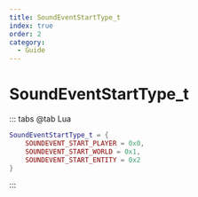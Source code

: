 ```yaml
---
title: SoundEventStartType_t
index: true
order: 2
category:
  - Guide
---
```


# SoundEventStartType_t
::: tabs
@tab Lua
```lua
SoundEventStartType_t = {
    SOUNDEVENT_START_PLAYER = 0x0,
    SOUNDEVENT_START_WORLD = 0x1,
    SOUNDEVENT_START_ENTITY = 0x2
}
```
:::